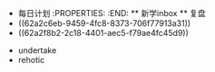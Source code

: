 * 每日计划
:PROPERTIES:
:END:
** 新学inbox
** 复盘
* ((62a2c6eb-9459-4fc8-8373-706f77913a31))
* ((62a2f8b2-2c18-4401-aec5-f79ae4fc45d9))
- undertake
- rehotic